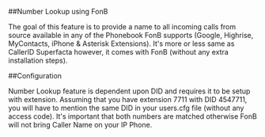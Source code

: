 ##Number Lookup using FonB

The goal of this feature is to provide a name to all incoming calls from source available in any of the Phonebook FonB supports (Google, Highrise, MyContacts, iPhone & Asterisk Extensions). It's more or less same as CallerID Superfacta however, it comes with FonB (without any extra installation steps).

##Configuration

Number Lookup feature is dependent upon DID and requires it to be setup with extension. Assuming that you have extension 7711 with DID 4547711, you will have to mention the same DID in your users.cfg file (without any access code). It's important that both numbers are matched otherwise FonB will not bring Caller Name on your IP Phone.

